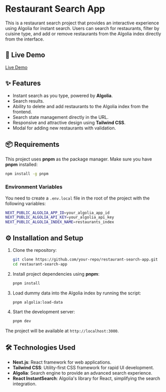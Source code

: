 # Restaurant Search App

This is a restaurant search project that provides an interactive experience using Algolia for instant search. Users can search for restaurants, filter by cuisine type, and add or remove restaurants from the Algolia index directly from the interface.

## 🚀 Live Demo

[Live Demo](https://your-live-demo-link.com)

## ✨ Features

- Instant search as you type, powered by **Algolia**.
- Search results.
- Ability to delete and add restaurants to the Algolia index from the frontend.
- Search state management directly in the URL.
- Responsive and attractive design using **Tailwind CSS**.
- Modal for adding new restaurants with validation.

## 📦 Requirements

This project uses **pnpm** as the package manager. Make sure you have **pnpm** installed:

```bash
npm install -g pnpm
```

### Environment Variables

You need to create a `.env.local` file in the root of the project with the following variables:

```bash
NEXT_PUBLIC_ALGOLIA_APP_ID=your_algolia_app_id
NEXT_PUBLIC_ALGOLIA_API_KEY=your_algolia_api_key
NEXT_PUBLIC_ALGOLIA_INDEX_NAME=restaurants_index
```

## ⚙️ Installation and Setup

1. Clone the repository:

   ```bash
   git clone https://github.com/your-repo/restaurant-search-app.git
   cd restaurant-search-app
   ```

2. Install project dependencies using **pnpm**:

   ```bash
   pnpm install
   ```

3. Load dummy data into the Algolia index by running the script:

   ```bash
   pnpm algolia:load-data
   ```

4. Start the development server:

   ```bash
   pnpm dev
   ```

The project will be available at `http://localhost:3000`.

## 🛠 Technologies Used

- **Next.js**: React framework for web applications.
- **Tailwind CSS**: Utility-first CSS framework for rapid UI development.
- **Algolia**: Search engine to provide an advanced search experience.
- **React InstantSearch**: Algolia's library for React, simplifying the search integration.
